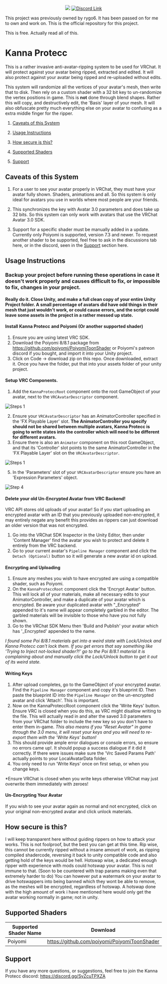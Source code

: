 <div align="center">
  <img src="Textures/Titlebar.png" />
  <a href="https://discord.gg/SyZcuTPXZA">
    <img src="Textures/Discord%20Button.png" alt="Discord Link"/>
  </a>
</div>

This project was previously owned by rygo6. It has been passed on for me to own and work on.
This is the official repository for this project.

This is free. Actually read all of this.

# Kanna Protecc

This is a rather invasive anti-avatar-ripping system to be used for VRChat. It will protect against your avatar being ripped, extracted and edited. It will also protect against your avatar being ripped and re-uploaded without edits.

This system will randomize all the vertices of your avatar's mesh, then write that to disk. Then rely on a custom shader with a 32 bit key to un-randomize the vertex positions in game. This is <b>not</b> done through blend shapes. Rather this will copy, and destructively edit, the 'Basis' layer of your mesh. It will also obfuscate pretty much everything else on your avatar to confusing as a extra middle finger for the ripper.

1. [Caveats of this System](#caveats-of-this-system)

2. [Usage Instructions](#usage-instructions)

3. [How secure is this?](#how-secure-is-this)

5. [Supported Shaders](#supported-shaders)

6. [Support](#support)

## Caveats of this System

1. For a user to see your avatar properly in VRChat, they must have your avatar fully shown. Shaders, animations and all. So this system is only ideal for avatars you use in worlds where most people are your friends.

2. This synchronizes the key with Avatar 3.0 parameters and does take up 32 bits. So this system can only work with avatars that use the VRChat Avatar 3.0 SDK.

3. Support for a specific shader must be manually added in a update. Currently only Poiyomi is supported, version 7.3 and newer. To request another shader to be supported, feel free to ask in the discussions tab here, or in the discord, seen in the [Support](#support) section here.

## Usage Instructions

### Backup your project before running these operations in case it doesn't work properly and causes difficult to fix, or impossible to fix, changes in your project.

#### Really do it. Close Unity, and make a full clean copy of your entire Unity Project folder. A small percentage of avatars did have odd things in their mesh that just wouldn't work, or could cause errors, and the script could leave some assets in the project in a rather messed up state.

#### Install Kanna Protecc and Poiyomi (Or another supported shader)

1. Ensure you are using latest VRC SDK.
2. Download the Poiyomi 8/8.1 package from https://github.com/poiyomi/PoiyomiToonShader or Poiyomi's patreon discord if you bought, and import it into your Unity project.
3. Click on Code -> download zip on this repo. Once downloaded, extract it. Once you have the folder, put that into your assets folder of your unity project.

#### Setup VRC Components.

1. Add the `KannaProteccRoot` component onto the root GameObject of your avatar, next to the `VRCAvatarDescriptor` component.

![Steps 1](Textures/DocSteps1.png)

2. Ensure your `VRCAvatarDescriptor` has an AnimatorController specified in the 'FX Playable Layer' slot. <b>The AnimatorController you specify should not be shared between multiple avatars, Kanna Protecc is going to write states into the controller which will need to be different for different avatars.</b>
3. Ensure there is also an `Animator` component on this root GameObject, and that its 'Controller' slot points to the same AnimatorController in the 'FX Playable Layer' slot on the `VRCAvatarDescriptor`.

![Steps 1](Textures/DocSteps2to3.png)

5. In the 'Parameters' slot of your `VRCAvatarDescriptor` ensure you have an 'Expression Parameters' object.

![Step 4](Textures/DocSteps4.png)

#### Delete your old Un-Encrypted Avatar from VRC Backend!

VRC API stores old uploads of your avatar! So if you start uploading an encrypted avatar with an ID that you previously uploaded non-encrypted, it may entirely negate any benefit this provides as rippers can just download an older version that was not encrypted.

1. Go into the VRChat SDK Inspector in the Unity Editor, then under 'Content Manager' find the avatar you wish to protect and delete it entirely from the VRC backend.
2. Go to your current avatar's `Pipeline Manager` component and click the `Detach (Optional)` button so it will generate a new avatar id on upload.

#### Encrypting and Uploading

1. Ensure any meshes you wish to have encrypted are using a compatible shader, such as Poiyomi.
2. On the `KannaProteccRoot` component click the 'Encrypt Avatar' button. This will lock all of your materials, make all necessary edits to your AnimatorController, and make a duplicate of your avatar which is encrypted. Be aware your duplicated avatar with "_Encrypted" appended to it's name will appear completely garbled in the editor. The garbled materials will be invisible to those who have you not fully shown.
3. Go to the VRChat SDK Menu then 'Build and Publish' your avatar which has '_Encrypted' appended to the name.

*I found some Poi 8/8.1 materials get into a weird state with Lock/Unlock and Kanna Protecc can't lock them. If you get errors that say something like 'Trying to Inject not-locked shader?!' go to the Poi 8/8.1 material it is complaining about and manually click the Lock/Unlock button to get it out of its weird state.*

#### Writing Keys

1. After upload completes, go to the GameObject of your encrypted avatar. Find the `Pipeline Manager` component and copy it's blueprint ID. Then paste the blueprint ID into the `Pipeline Manager` on the un-encrypted avatar and click 'Attach'. This is important.
2. Now on the KannaProteccRoot component click the 'Write Keys' button. Ensure VRC is closed when you do this, as VRC might disallow writing to the file. This will actually read in and alter the saved 3.0 parameters from your VRChat folder to include the new key so you don't have to enter them in-game. <i>This also means if you "Reset Avatar" in game through the 3.0 menu, it will reset your keys and you will need to re-export them with the 'Write Keys' button!</i>
3. This should provide ample error dialogues or console errors, so ensure no errors came up!. It should popup a success dialogue if it did it correctly. If there were issues make sure the 'Vrc Saved Params Path' actually points to your LocalAvatarData folder.
4. You only need to run 'Write Keys' once on first setup, or when you change keys.

*Ensure VRChat is closed when you write keys otherwise VRChat may just overwrite them immediately with zeroes!

#### Un-Encrypting Your Avatar

If you wish to see your avatar again as normal and not encrypted, click on your original non-encrypted avatar and click unlock materials.

## How secure is this?

I will keep transparent here without guiding rippers on how to attack your works. This is not foolproof, but the best you can get at this time. Rip wise, this cannot be currently ripped without a insane amount of work, as ripping compiled shadercode, reversing it back to unity compatible code and also getting hold of the keys would be hell. Hotswap wise, a dedicated enough ripper with experience with mods could hotswap your avatar. This is not immune to that. (Soon to be countered with trap params making even that extremely harder to do) You can however put a watermark on your avatar to drive hotswappers into being banned which they wont be able to remove, as the meshes will be encrypted, regardless of hotswap. A hotswap done with the high amount of work i have mentioned here would only get the avatar working normally in game; not in unity.

## Supported Shaders

| Supported Shader Name  | Download |
| ------------- | ------------- |
| Poiyomi | https://github.com/poiyomi/PoiyomiToonShader |

## Support

If you have any more questions, or suggestions, feel free to join the Kanna Protecc discord:
https://discord.gg/SyZcuTPXZA
